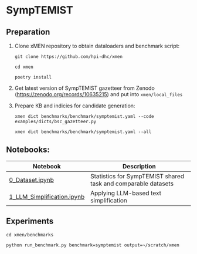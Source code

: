 # SympTEMIST

## Preparation

1. Clone xMEN repository to obtain dataloaders and benchmark script:

    `git clone https://github.com/hpi-dhc/xmen`

    `cd xmen`

    `poetry install`

2. Get latest version of SympTEMIST gazetteer from Zenodo (https://zenodo.org/records/10635215) and put into `xmen/local_files`

3. Prepare KB and indicies for candidate generation:

    `xmen dict benchmarks/benchmark/symptemist.yaml --code examples/dicts/bsc_gazetteer.py`

    `xmen dict benchmarks/benchmark/symptemist.yaml --all`


## Notebooks:

|Notebook|Description|
|---|---|
|[0_Dataset.ipynb](0_Dataset.ipynb)|Statistics for SympTEMIST shared task and comparable datasets|
|[1_LLM_Simplification.ipynb](1_LLM_Simplification.ipynb)|Applying LLM-based text simplification|
 
## Experiments

`cd xmen/benchmarks`

`python run_benchmark.py benchmark=symptemist output=~/scratch/xmen`
